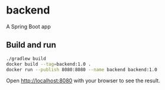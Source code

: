 # backend

A Spring Boot app

## Build and run

```bash
./gradlew build
docker build --tag=backend:1.0 .
docker run --publish 8080:8080 --name backend backend:1.0
```

Open [http://localhost:8080](http://localhost:8080) with your browser to see the result.
